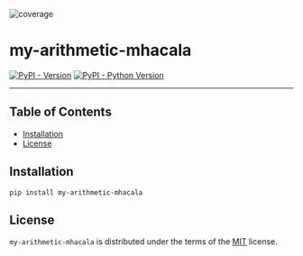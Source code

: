 ![coverage](https://gitlab.univ-lr.fr/mhacala/my-arithmetic-mhacala/badges/main/coverage.svg?job=test_job)

# my-arithmetic-mhacala

[![PyPI - Version](https://img.shields.io/pypi/v/my-arithmetic-mhacala.svg)](https://pypi.org/project/my-arithmetic-mhacala)
[![PyPI - Python Version](https://img.shields.io/pypi/pyversions/my-arithmetic-mhacala.svg)](https://pypi.org/project/my-arithmetic-mhacala)

-----

## Table of Contents

- [Installation](#installation)
- [License](#license)

## Installation

```console
pip install my-arithmetic-mhacala
```

## License

`my-arithmetic-mhacala` is distributed under the terms of the [MIT](https://spdx.org/licenses/MIT.html) license.
